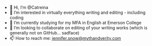 - 👋 Hi, I’m @Catreina
- 👀 I’m interested in virtually everything writing and editing - including coding
- 🌱 I’m currently studying for my MFA in English at Emerson College
- 💞️ I’m looking to collaborate on editing of your writing works (which is generally not on GitHub... sadface)
- 📫 How to reach me: jennifer.snow@mythandverity.com

<!---
Catreina/Catreina is a ✨ special ✨ repository because its `README.md` (this file) appears on your GitHub profile.
You can click the Preview link to take a look at your changes.
--->
